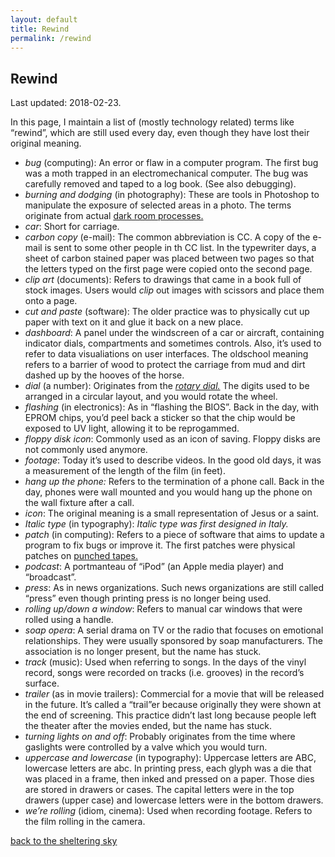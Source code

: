 ```yaml
---
layout: default
title: Rewind
permalink: /rewind
---
```


## Rewind

Last updated: 2018-02-23.

In this page, I maintain a list of (mostly technology related) terms like “rewind”, which are still used every day, even though they have lost their original meaning.

* _bug_ (computing): An error or flaw in a computer program. The first bug was a moth trapped in an electromechanical computer. The bug was carefully removed and taped to a log book. (See also debugging).
* _burning and dodging_ (in photography): These are tools in Photoshop to manipulate the exposure of selected areas in a photo. The terms originate from actual [dark room processes.][1]
* _car_: Short for carriage.
* _carbon copy_ (e-mail): The common abbreviation is CC. A copy of the e-mail is sent to some other people in th CC list. In the typewriter days, a sheet of carbon stained paper was placed between two pages so that the letters typed on the first page were copied onto the second page.
* _clip art_ (documents): Refers to drawings that came in a book full of stock images. Users would _clip_ out images with scissors and place them onto a page.
* _cut and paste_ (software): The older practice was to physically cut up paper with text on it and glue it back on a new place.
* _dashboard_: A panel under the windscreen of a car or aircraft, containing indicator dials, compartments and sometimes controls. Also, it’s used to refer to data visualiations on user interfaces. The oldschool meaning refers to a barrier of wood to protect the carriage from mud and dirt dashed up by the hooves of the horse.
* _dial_ (a number): Originates from the [_rotary dial._][2] The digits used to be arranged in a circular layout, and you would rotate the wheel.
* _flashing_ (in electronics): As in “flashing the BIOS”. Back in the day, with EPROM chips, you’d peel back a sticker so that the chip would be exposed to UV light, allowing it to be reprogammed.
* _floppy disk icon_: Commonly used as an icon of saving. Floppy disks are not commonly used anymore.
* _footage_: Today it’s used to describe videos. In the good old days, it was a measurement of the length of the film (in feet).
* _hang up the phone:_ Refers to the termination of a phone call. Back in the day, phones were wall mounted and you would hang up the phone on the wall fixture after a call.
* _icon_: The original meaning is a small representation of Jesus or a saint.
* _Italic type_ (in typography): _Italic type was first designed in Italy._
* _patch_ (in computing): Refers to a piece of software that aims to update a program to fix bugs or improve it. The first patches were physical patches on [punched tapes.][3]
* _podcast_: A portmanteau of “iPod” (an Apple media player) and “broadcast”.
* _press_: As in news organizations. Such news organizations are still called “press” even though printing press is no longer being used.
* _rolling up/down a window_: Refers to manual car windows that were rolled using a handle.
* _soap opera_: A serial drama on TV or the radio that focuses on emotional relationships. They were usually sponsored by soap manufacturers. The association is no longer present, but the name has stuck.
* _track_ (music): Used when referring to songs. In the days of the vinyl record, songs were recorded on tracks (i.e. grooves) in the record’s surface.
* _trailer_ (as in movie trailers): Commercial for a movie that will be released in the future. It’s called a “trail”er because originally they were shown at the end of screening. This practice didn’t last long because people left the theater after the movies ended, but the name has stuck.
* _turning lights on and off_: Probably originates from the time where gaslights were controlled by a valve which you would turn.
* _uppercase and lowercase_ (in typography): Uppercase letters are ABC, lowercase letters are abc. In printing press, each glyph was a die that was placed in a frame, then inked and pressed on a paper. Those dies are stored in drawers or cases. The capital letters were in the top drawers (upper case) and lowercase letters were in the bottom drawers.
* _we’re rolling_ (idiom, cinema): Used when recording footage. Refers to the film rolling in the camera.

[back to the sheltering sky][4]

[1]: https://en.gowikipedia.org/wiki/Dodging_and_burning
[2]: https://en.wikipedia.org/wiki/Rotary_dial
[3]: https://en.wikipedia.org/wiki/Punched_tape
[4]: /
